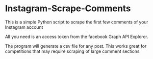 # Instagram-Scrape-Comments
This is a simple Python script to scrape the first few comments of your Instagram account

All you need is an access token from the facebook Graph API Explorer.

The program will generate a csv file for any post. This works great for competitions that may require scraping of large comment sections.

